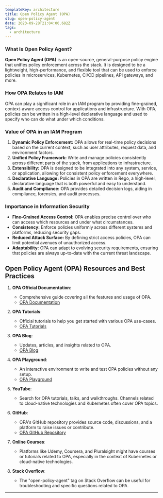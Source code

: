 ```yaml
---
templateKey: architecture
title: Open Policy Agent (OPA)
slug: open-policy-agent
date: 2023-09-28T21:04:00.682Z
tags:
  - architecture
---
```


### What is Open Policy Agent?

**Open Policy Agent (OPA)** is an open-source, general-purpose policy engine that unifies policy enforcement across the stack. It is designed to be a lightweight, high-performance, and flexible tool that can be used to enforce policies in microservices, Kubernetes, CI/CD pipelines, API gateways, and more.

### How OPA Relates to IAM

OPA can play a significant role in an IAM program by providing fine-grained, context-aware access control for applications and infrastructure. With OPA, policies can be written in a high-level declarative language and used to specify who can do what under which conditions.

### Value of OPA in an IAM Program

1. **Dynamic Policy Enforcement:** OPA allows for real-time policy decisions based on the current context, such as user attributes, request data, and environment factors.
2. **Unified Policy Framework:** Write and manage policies consistently across different parts of the stack, from applications to infrastructure.
3. **Extensibility:** OPA is designed to be integrated into any system, service, or application, allowing for consistent policy enforcement everywhere.
4. **Declarative Language:** Policies in OPA are written in Rego, a high-level, declarative language that is both powerful and easy to understand.
5. **Audit and Compliance:** OPA provides detailed decision logs, aiding in compliance, forensics, and audit processes.

### Importance in Information Security

- **Fine-Grained Access Control:** OPA enables precise control over who can access which resources and under what circumstances.
- **Consistency:** Enforce policies uniformly across different systems and platforms, reducing security gaps.
- **Reduced Attack Surface:** By defining strict access policies, OPA can limit potential avenues of unauthorized access.
- **Adaptability:** OPA can adapt to evolving security requirements, ensuring that policies are always up-to-date with the current threat landscape.

## Open Policy Agent (OPA) Resources and Best Practices

1. **OPA Official Documentation**: 
   - Comprehensive guide covering all the features and usage of OPA.
   - [OPA Documentation](https://www.openpolicyagent.org/docs/latest/)

2. **OPA Tutorials**: 
   - Official tutorials to help you get started with various OPA use-cases.
   - [OPA Tutorials](https://www.openpolicyagent.org/docs/latest/#tutorials)

3. **OPA Blog**: 
   - Updates, articles, and insights related to OPA.
   - [OPA Blog](https://www.openpolicyagent.org/blog/)

4. **OPA Playground**: 
   - An interactive environment to write and test OPA policies without any setup.
   - [OPA Playground](https://play.openpolicyagent.org/)

5. **YouTube**: 
   - Search for OPA tutorials, talks, and walkthroughs. Channels related to cloud-native technologies and Kubernetes often cover OPA topics.

6. **GitHub**: 
   - OPA's GitHub repository provides source code, discussions, and a platform to raise issues or contribute.
   - [OPA GitHub Repository](https://github.com/open-policy-agent/opa)

7. **Online Courses**: 
   - Platforms like Udemy, Coursera, and Pluralsight might have courses or tutorials related to OPA, especially in the context of Kubernetes or cloud-native technologies.

8. **Stack Overflow**: 
   - The "open-policy-agent" tag on Stack Overflow can be useful for troubleshooting and specific questions related to OPA.


---

